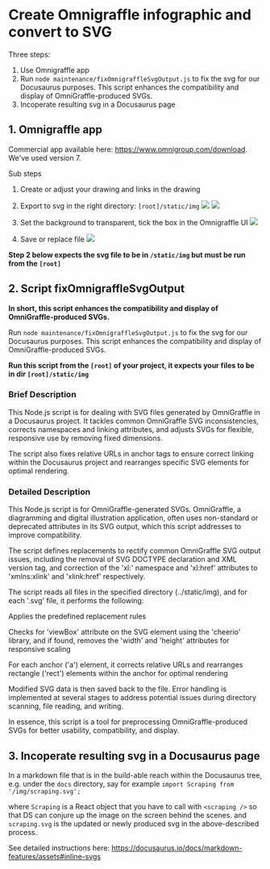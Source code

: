# Create Omnigraffle infographic and convert to SVG

Three steps:
1. Use Omnigraffle app
2. Run `node maintenance/fixOmnigraffleSvgOutput.js` to fix the svg for our Docusaurus purposes. This script enhances the compatibility and display of OmniGraffle-produced SVGs.
3. Incoperate resulting svg in a Docusaurus page

## 1. Omnigraffle app
Commercial app available here: https://www.omnigroup.com/download. We've used version 7.

Sub steps
1. Create or adjust your drawing and links in the drawing
2. Export to svg in the right directory: `[root]/static/img`
![](/img/hwd-export.png)
![](/img/hwd-svgexport.png)

3. Set the background to transparent, tick the box in the Omnigraffle UI
![](/img/hwd-inrightdir.png)
4. Save or replace file
![](/img/hwd-replace.png)


**Step 2 below expects the svg file to be in `/static/img` but must be run from the `[root]`**

## 2. Script fixOmnigraffleSvgOutput

**In short, this script enhances the compatibility and display of OmniGraffle-produced SVGs.**

Run `node maintenance/fixOmnigraffleSvgOutput.js` to fix the svg for our Docusaurus purposes. This script enhances the compatibility and display of OmniGraffle-produced SVGs.

**Run this script from the `[root]` of your project, it expects your files to be in dir `[root]/static/img`**
### Brief Description

This Node.js script is for dealing with SVG files generated by OmniGraffle in a Docusaurus project. It tackles common OmniGraffle SVG inconsistencies, corrects namespaces and linking attributes, and adjusts SVGs for flexible, responsive use by removing fixed dimensions.

The script also fixes relative URLs in anchor tags to ensure correct linking within the Docusaurus project and rearranges specific SVG elements for optimal rendering.

### Detailed Description

This Node.js script is for OmniGraffle-generated SVGs. OmniGraffle, a diagramming and digital illustration application, often uses non-standard or deprecated attributes in its SVG output, which this script addresses to improve compatibility.

The script defines replacements to rectify common OmniGraffle SVG output issues, including the removal of SVG DOCTYPE declaration and XML version tag, and correction of the 'xl:' namespace and 'xl:href' attributes to 'xmlns:xlink' and 'xlink:href' respectively.

The script reads all files in the specified directory (../static/img), and for each '.svg' file, it performs the following:

Applies the predefined replacement rules

Checks for 'viewBox' attribute on the SVG element using the 'cheerio' library, and if found, removes the 'width' and 'height' attributes for responsive scaling

For each anchor ('a') element, it corrects relative URLs and rearranges rectangle ('rect') elements within the anchor for optimal rendering

Modified SVG data is then saved back to the file. Error handling is implemented at several stages to address potential issues during directory scanning, file reading, and writing.

In essence, this script is a tool for preprocessing OmniGraffle-produced SVGs for better usability, compatibility, and display.

## 3. Incoperate resulting svg in a Docusaurus page

In a markdown file that is in the build-able reach within the Docusaurus tree, e.g. under the `docs` directory, say for example
`import Scraping from '/img/scraping.svg'; `


where `Scraping` is a React object that you have to call with `<scraping />` so that DS can conjure up the image on the screen behind the scenes. and `scraping.svg` is the updated or newly produced svg in the above-described process.


See detailed instructions here:
https://docusaurus.io/docs/markdown-features/assets#inline-svgs